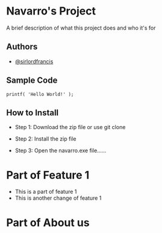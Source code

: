 # Navarro's Project

A brief description of what this project does and who it's for


## Authors

- [@sirlordfrancis](https://github.com/sirlordfrancis)


## Sample Code

`printf( 'Hello World!' );`

## How to Install

- Step 1: Download the zip file or use git clone

- Step 2: Install the zip file

- Step 3: Open the navarro.exe file......

# Part of Feature 1
- This is a part of feature 1
- This is another change of feature 1

# Part of About us
